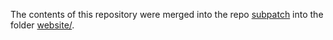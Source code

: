 The contents of this repository were merged into the repo
[subpatch](https://github.com/lengfeld/subpatch/)
into the folder [website/](https://github.com/lengfeld/subpatch/tree/main/website).
